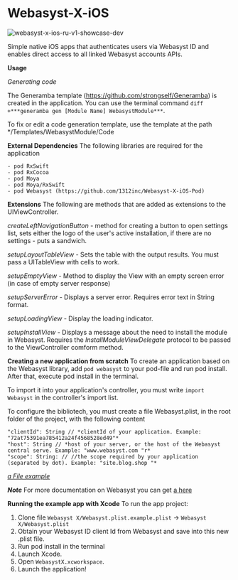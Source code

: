 # Webasyst-X-iOS

![webasyst-x-ios-ru-v1-showcase-dev](https://user-images.githubusercontent.com/889083/123943659-0d3f1000-d9a5-11eb-88d2-10eb1aa661cc.jpg)

Simple native iOS apps that authenticates users via Webasyst ID and enables direct access to all linked Webasyst accounts APIs.

**Usage**

*Generating code*

The Generamba template (https://github.com/strongself/Generamba) is created in the application.
You can use the terminal command ``diff +***generamba gen [Module Name] WebasystModule***``.

To fix or edit a code generation template, use the template at the path */Templates/WebasystModule/Code

**External Dependencies**
The following libraries are required for the application

```
- pod RxSwift
- pod RxCocoa
- pod Moya
- pod Moya/RxSwift
- pod Webasyst (https://github.com/1312inc/Webasyst-X-iOS-Pod)
```

**Extensions**
The following are methods that are added as extensions to the UIViewController. 

*createLeftNavigationButton* - method for creating a button to open settings list, sets either the logo of the user's active installation, if there are no settings - puts a sandwich.

*setupLayoutTableView* - Sets the table with the output results. You must pass a UITableView with cells to work.

*setupEmptyView* - Method to display the View with an empty screen error (in case of empty server response)

*setupServerError* - Displays a server error. Requires error text in String format.

*setupLoadingView* - Display the loading indicator.

*setupInstallView* - Displays a message about the need to install the module in Webasyst. Requires the *InstallModuleViewDelegate* protocol to be passed to the ViewController comform method.

**Creating a new application from scratch**
To create an application based on the Webasyst library, add ``pod webasyst`` to your pod-file and run pod install. After that, execute pod install in the terminal. 

To import it into your application's controller, you must write ``import Webasyst`` in the controller's import list. 

To configure the bibliotech, you must create a file Webasyst.plist, in the root folder of the project, with the following content

```
"clientId": String // *clientId of your application. Example: "72at75391ea785412a24f4568528ed49"*
"host": String // *host of your server, or the host of the Webasyst central serve. Example: "www.webasyst.com "r*
"scope": String: // //the scope required by your application (separated by dot). Example: "site.blog.shop "*
```

*[a File example](https://github.com/1312inc/Webasyst-X-iOS/blob/master/Webasyst%20X/Webasyst.plist.example.plist)*

***Note*** For more documentation on Webasyst you can get [a here](https://github.com/1312inc/Webasyst-X-iOS-Pod)

**Running the example app with Xcode**
To run the app project:
1. Clone file `Webasyst X/Webasyst.plist.example.plist` -> `Webasyst X/Webasyst.plist`
2. Obtain your Webasyst ID client Id from Webasyst and save into this new .plist file.
3. Run pod install in the terminal
4. Launch Xcode.
5. Open `WebasystX.xcworkspace`.
6. Launch the application!
